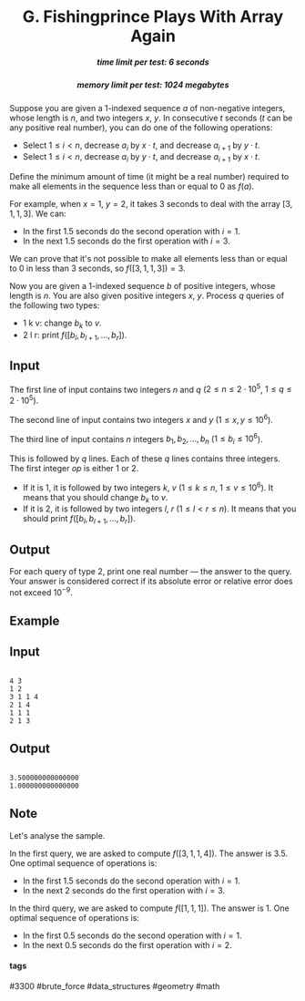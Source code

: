 <h1 style='text-align: center;'> G. Fishingprince Plays With Array Again</h1>

<h5 style='text-align: center;'>time limit per test: 6 seconds</h5>
<h5 style='text-align: center;'>memory limit per test: 1024 megabytes</h5>

Suppose you are given a 1-indexed sequence $a$ of non-negative integers, whose length is $n$, and two integers $x$, $y$. In consecutive $t$ seconds ($t$ can be any positive real number), you can do one of the following operations:

* Select $1\le i<n$, decrease $a_i$ by $x\cdot t$, and decrease $a_{i+1}$ by $y\cdot t$.
* Select $1\le i<n$, decrease $a_i$ by $y\cdot t$, and decrease $a_{i+1}$ by $x\cdot t$.

Define the minimum amount of time (it might be a real number) required to make all elements in the sequence less than or equal to $0$ as $f(a)$.

For example, when $x=1$, $y=2$, it takes $3$ seconds to deal with the array $[3,1,1,3]$. We can:

* In the first $1.5$ seconds do the second operation with $i=1$.
* In the next $1.5$ seconds do the first operation with $i=3$.

We can prove that it's not possible to make all elements less than or equal to $0$ in less than $3$ seconds, so $f([3,1,1,3])=3$.

Now you are given a 1-indexed sequence $b$ of positive integers, whose length is $n$. You are also given positive integers $x$, $y$. Process $q$ queries of the following two types:

* 1 k v: change $b_k$ to $v$.
* 2 l r: print $f([b_l,b_{l+1},\dots,b_r])$.
## Input

The first line of input contains two integers $n$ and $q$ ($2\le n\le 2\cdot 10^5$, $1\le q\le 2\cdot 10^5$).

The second line of input contains two integers $x$ and $y$ ($1\le x,y\le 10^6$).

The third line of input contains $n$ integers $b_1,b_2,\ldots,b_n$ ($1\le b_i\le 10^6$).

This is followed by $q$ lines. Each of these $q$ lines contains three integers. The first integer $op$ is either $1$ or $2$.

* If it is $1$, it is followed by two integers $k$, $v$ ($1\le k\le n$, $1\le v\le 10^6$). It means that you should change $b_k$ to $v$.
* If it is $2$, it is followed by two integers $l$, $r$ ($1\le l<r\le n$). It means that you should print $f([b_l,b_{l+1},\dots,b_r])$.
## Output

For each query of type $2$, print one real number — the answer to the query. Your answer is considered correct if its absolute error or relative error does not exceed $10^{-9}$.

## Example

## Input


```

4 3
1 2
3 1 1 4
2 1 4
1 1 1
2 1 3

```
## Output


```

3.500000000000000
1.000000000000000

```
## Note

Let's analyse the sample.

In the first query, we are asked to compute $f([3,1,1,4])$. The answer is $3.5$. One optimal sequence of operations is:

* In the first $1.5$ seconds do the second operation with $i=1$.
* In the next $2$ seconds do the first operation with $i=3$.

In the third query, we are asked to compute $f([1,1,1])$. The answer is $1$. One optimal sequence of operations is:

* In the first $0.5$ seconds do the second operation with $i=1$.
* In the next $0.5$ seconds do the first operation with $i=2$.


#### tags 

#3300 #brute_force #data_structures #geometry #math 
